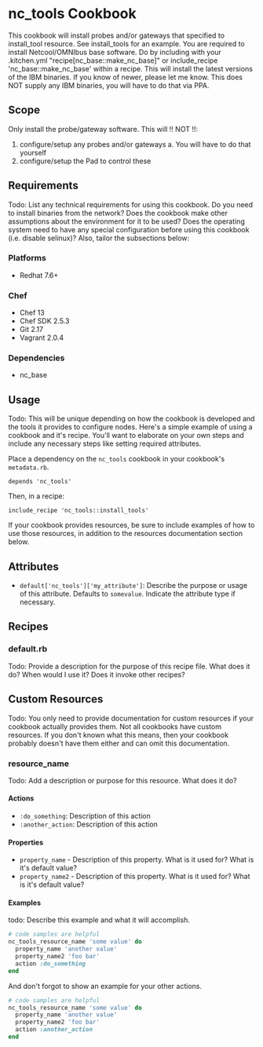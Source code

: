 # nc_tools Cookbook

This cookbook will install probes and/or gateways that specified to install_tool
resource.  See install_tools for an example.
You are required to install Netcool/OMNIbus base software.
Do by including with your .kitchen.yml "recipe[nc_base::make_nc_base]" or
include_recipe 'nc_base::make_nc_base' within a recipe.
This will install the latest versions of the IBM binaries.  If you know of
newer, please let me know.
This does NOT supply any IBM binaries, you will have to do that via PPA.

## Scope

Only install the probe/gateway software.
This will !! NOT !!:
1) configure/setup any probes and/or gateways
  a. You will have to do that yourself
2) configure/setup the Pad to control these

## Requirements

Todo: List any technical requirements for using this cookbook. Do you need to
install binaries from the network? Does the cookbook make other assumptions
about the environment for it to be used? Does the operating system need to have
any special configuration before using this cookbook (i.e. disable selinux)?
Also, tailor the subsections below:

### Platforms

- Redhat 7.6+

### Chef

- Chef 13
- Chef SDK 2.5.3
- Git 2.17
- Vagrant 2.0.4

### Dependencies

- nc_base

## Usage

Todo: This will be unique depending on how the cookbook is developed and the
tools it provides to configure nodes. Here's a simple example of using a
cookbook and it's recipe. You'll want to elaborate on your own steps and include
any necessary steps like setting required attributes.

Place a dependency on the `nc_tools` cookbook in your cookbook's
`metadata.rb`.

```
depends 'nc_tools'
```

Then, in a recipe:

```
include_recipe 'nc_tools::install_tools'
```

If your cookbook provides resources, be sure to include examples of how to use
those resources, in addition to the resources documentation section below.

## Attributes

* `default['nc_tools']['my_attribute']`: Describe the purpose or usage of
  this attribute. Defaults to `somevalue`. Indicate the attribute type if
  necessary.

## Recipes

### default.rb

Todo: Provide a description for the purpose of this recipe file. What does it
do? When would I use it? Does it invoke other recipes?

## Custom Resources

Todo: You only need to provide documentation for custom resources if your
cookbook actually provides them. Not all cookbooks have custom resources. If you
don't known what this means, then your cookbook probably doesn't have them
either and can omit this documentation.

### resource_name

Todo: Add a description or purpose for this resource. What does it do?

#### Actions

* `:do_something`: Description of this action
* `:another_action`: Description of this action

#### Properties

* `property_name` - Description of this property. What is it used for? What is
  it's default value?
* `property_name2` - Description of this property. What is it used for? What is
  it's default value?

#### Examples

todo: Describe this example and what it will accomplish.

```Ruby
# code samples are helpful
nc_tools_resource_name 'some value' do
  property_name 'another value'
  property_name2 'foo bar'
  action :do_something
end
```

And don't forgot to show an example for your other actions.

```Ruby
# code samples are helpful
nc_tools_resource_name 'some value' do
  property_name 'another value'
  property_name2 'foo bar'
  action :another_action
end
```
